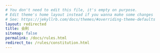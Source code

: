 ```yaml
---
# You don't need to edit this file, it's empty on purpose.
# Edit theme's home layout instead if you wanna make some changes
# See: https://jekyllrb.com/docs/themes/#overriding-theme-defaults
layout: redirected
title: 会則
sitemap: false
permalink: /docs/rules.html
redirect_to: /rules/constitution.html
---
```

